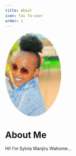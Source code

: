```yaml
---
title: About
icon: fas fa-user
order: 1
---
```


<img src="/assets/img/logo.png" alt="Sylvia Wahome Logo" width="180" style="border-radius: 50%;">

# About Me

Hi! I'm Sylvia Wanjiru Wahome...
